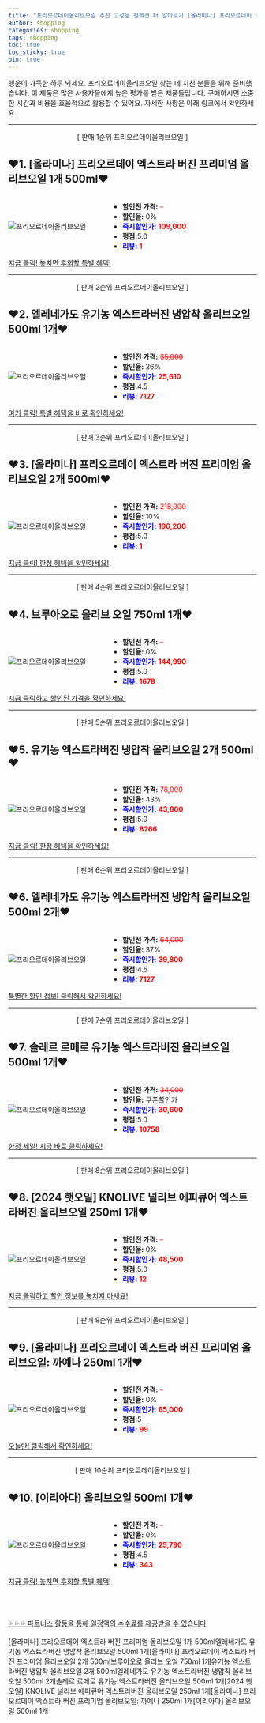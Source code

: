 ```yaml
---
title: "프리오르데이올리브오일 추천 고성능 컬렉션 더 알아보기 [올라미나] 프리오르데이 엑스트라 버진 프리미엄"
author: shopping
categories: shopping
tags: shopping
toc: true
toc_sticky: true
pin: true
---
```

행운이 가득한 하루 되세요. 프리오르데이올리브오일 찾는 데 지친 분들을 위해 준비했습니다. 이 제품은 많은 사용자들에게 높은 평가를 받은 제품들입니다. 구매하시면 소중한 시간과 비용을 효율적으로 활용할 수 있어요. 자세한 사항은 아래 링크에서 확인하세요.

---
<p class="toplist" style="margin: 0 auto; display: block; width: fit-content;">[ 판매 1순위 프리오르데이올리브오일 ]</p>

<h2><strong>❤️1. [올라미나] 프리오르데이 엑스트라 버진 프리미엄 올리브오일 1개 500ml❤️</strong></h2>

<div style="display: flex; align-items: center;">
    <div style="flex: 0.4;">
        <img src="https://thumbnail8.coupangcdn.com/thumbnails/remote/230x230ex/image/vendor_inventory/9d80/0a51226e59ac6656019e107f32ffe4001a1382eb69f63db4186c35499381.jpg" alt="프리오르데이올리브오일" style="max-width: 100%;">
    </div>
    <div style="flex: 0.6; margin-left: 10px;">
        <ul>
            <li><strong>할인전 가격:</strong> <del style="color: red;">-</del></li>
            <li><strong>할인율:</strong> 0%</li>
            <li><span style='color:blue'><strong>즉시할인가:</strong></span> <span style='color:red'><strong>109,000</strong></span></li>
            <li><strong>평점:</strong>5.0</li>
            <li><span style='color:blue'><strong>리뷰:</strong></span> <span style='color:red'><strong>1</strong></span></li>
        </ul>
    </div>
</div>
<div class="center">
    <a href="https://selin100587.github.io?lptag=AF9450613&subid=githubio&pageKey=8163693038&traceid=V0-153&itemId=23285812563&vendorItemId=90318083327" class="myButton">
        지금 클릭! 놓치면 후회할 특별 혜택!
    </a>
</div>


---
<p class="toplist" style="margin: 0 auto; display: block; width: fit-content;">[ 판매 2순위 프리오르데이올리브오일 ]</p>

<h2><strong>❤️2. 엘레네가도 유기농 엑스트라버진 냉압착 올리브오일 500ml 1개❤️</strong></h2>

<div style="display: flex; align-items: center;">
    <div style="flex: 0.4;">
        <img src="https://thumbnail6.coupangcdn.com/thumbnails/remote/230x230ex/image/retail/images/1643801463813642-4d7ffee2-1165-43ba-b73e-8e849edde04d.jpg" alt="프리오르데이올리브오일" style="max-width: 100%;">
    </div>
    <div style="flex: 0.6; margin-left: 10px;">
        <ul>
            <li><strong>할인전 가격:</strong> <del style="color: red;">35,000</del></li>
            <li><strong>할인율:</strong> 26%</li>
            <li><span style='color:blue'><strong>즉시할인가:</strong></span> <span style='color:red'><strong>25,610</strong></span></li>
            <li><strong>평점:</strong>4.5</li>
            <li><span style='color:blue'><strong>리뷰:</strong></span> <span style='color:red'><strong>7127</strong></span></li>
        </ul>
    </div>
</div>
<div class="center">
    <a href="https://selin100587.github.io?lptag=AF9450613&subid=githubio&pageKey=33222741&traceid=V0-153&itemId=124801738&vendorItemId=3254410026" class="myButton">
        여기 클릭! 특별 혜택을 바로 확인하세요!
    </a>
</div>


---
<p class="toplist" style="margin: 0 auto; display: block; width: fit-content;">[ 판매 3순위 프리오르데이올리브오일 ]</p>

<h2><strong>❤️3. [올라미나] 프리오르데이 엑스트라 버진 프리미엄 올리브오일 2개 500ml❤️</strong></h2>

<div style="display: flex; align-items: center;">
    <div style="flex: 0.4;">
        <img src="https://thumbnail9.coupangcdn.com/thumbnails/remote/230x230ex/image/vendor_inventory/35e5/ab5ae024bd0f6e31c1ab777de6efbdba0f22e9dd02629ccd252ceb96ee34.jpg" alt="프리오르데이올리브오일" style="max-width: 100%;">
    </div>
    <div style="flex: 0.6; margin-left: 10px;">
        <ul>
            <li><strong>할인전 가격:</strong> <del style="color: red;">218,000</del></li>
            <li><strong>할인율:</strong> 10%</li>
            <li><span style='color:blue'><strong>즉시할인가:</strong></span> <span style='color:red'><strong>196,200</strong></span></li>
            <li><strong>평점:</strong>5.0</li>
            <li><span style='color:blue'><strong>리뷰:</strong></span> <span style='color:red'><strong>1</strong></span></li>
        </ul>
    </div>
</div>
<div class="center">
    <a href="https://selin100587.github.io?lptag=AF9450613&subid=githubio&pageKey=8163693038&traceid=V0-153&itemId=23416642538&vendorItemId=90443689044" class="myButton">
        지금 클릭! 한정 혜택을 확인하세요!
    </a>
</div>


---
<p class="toplist" style="margin: 0 auto; display: block; width: fit-content;">[ 판매 4순위 프리오르데이올리브오일 ]</p>

<h2><strong>❤️4. 브루아오로 올리브 오일 750ml 1개❤️</strong></h2>

<div style="display: flex; align-items: center;">
    <div style="flex: 0.4;">
        <img src="https://thumbnail7.coupangcdn.com/thumbnails/remote/230x230ex/image/retail/images/855267324832263-f7c1a740-ba1b-47e4-a586-27900e1780e8.jpg" alt="프리오르데이올리브오일" style="max-width: 100%;">
    </div>
    <div style="flex: 0.6; margin-left: 10px;">
        <ul>
            <li><strong>할인전 가격:</strong> <del style="color: red;">-</del></li>
            <li><strong>할인율:</strong> 0%</li>
            <li><span style='color:blue'><strong>즉시할인가:</strong></span> <span style='color:red'><strong>144,990</strong></span></li>
            <li><strong>평점:</strong>5.0</li>
            <li><span style='color:blue'><strong>리뷰:</strong></span> <span style='color:red'><strong>1678</strong></span></li>
        </ul>
    </div>
</div>
<div class="center">
    <a href="https://selin100587.github.io?lptag=AF9450613&subid=githubio&pageKey=1294553861&traceid=V0-153&itemId=2306703739&vendorItemId=70303568300" class="myButton">
        지금 클릭하고 할인된 가격을 확인하세요!
    </a>
</div>


---
<p class="toplist" style="margin: 0 auto; display: block; width: fit-content;">[ 판매 5순위 프리오르데이올리브오일 ]</p>

<h2><strong>❤️5. 유기농 엑스트라버진 냉압착 올리브오일 2개 500ml❤️</strong></h2>

<div style="display: flex; align-items: center;">
    <div style="flex: 0.4;">
        <img src="https://thumbnail7.coupangcdn.com/thumbnails/remote/230x230ex/image/vendor_inventory/766c/bcbd2951dfb6a2706ee6e307d7809c9c336378aafa757d33231e14d77afc.jpg" alt="프리오르데이올리브오일" style="max-width: 100%;">
    </div>
    <div style="flex: 0.6; margin-left: 10px;">
        <ul>
            <li><strong>할인전 가격:</strong> <del style="color: red;">78,000</del></li>
            <li><strong>할인율:</strong> 43%</li>
            <li><span style='color:blue'><strong>즉시할인가:</strong></span> <span style='color:red'><strong>43,800</strong></span></li>
            <li><strong>평점:</strong>5.0</li>
            <li><span style='color:blue'><strong>리뷰:</strong></span> <span style='color:red'><strong>8266</strong></span></li>
        </ul>
    </div>
</div>
<div class="center">
    <a href="https://selin100587.github.io?lptag=AF9450613&subid=githubio&pageKey=245699508&traceid=V0-153&itemId=18729062162&vendorItemId=82212935241" class="myButton">
        지금 클릭! 한정 혜택을 확인하세요!
    </a>
</div>


---
<p class="toplist" style="margin: 0 auto; display: block; width: fit-content;">[ 판매 6순위 프리오르데이올리브오일 ]</p>

<h2><strong>❤️6. 엘레네가도 유기농 엑스트라버진 냉압착 올리브오일 500ml 2개❤️</strong></h2>

<div style="display: flex; align-items: center;">
    <div style="flex: 0.4;">
        <img src="https://thumbnail8.coupangcdn.com/thumbnails/remote/230x230ex/image/retail/images/c0aed1e9-2d4f-44c6-81f9-480ba934afaf672764666541578271.png" alt="프리오르데이올리브오일" style="max-width: 100%;">
    </div>
    <div style="flex: 0.6; margin-left: 10px;">
        <ul>
            <li><strong>할인전 가격:</strong> <del style="color: red;">64,000</del></li>
            <li><strong>할인율:</strong> 37%</li>
            <li><span style='color:blue'><strong>즉시할인가:</strong></span> <span style='color:red'><strong>39,800</strong></span></li>
            <li><strong>평점:</strong>4.5</li>
            <li><span style='color:blue'><strong>리뷰:</strong></span> <span style='color:red'><strong>7127</strong></span></li>
        </ul>
    </div>
</div>
<div class="center">
    <a href="https://selin100587.github.io?lptag=AF9450613&subid=githubio&pageKey=33222741&traceid=V0-153&itemId=20974271948&vendorItemId=88039243659" class="myButton">
        특별한 할인 정보! 클릭해서 확인하세요!
    </a>
</div>


---
<p class="toplist" style="margin: 0 auto; display: block; width: fit-content;">[ 판매 7순위 프리오르데이올리브오일 ]</p>

<h2><strong>❤️7. 솔레르 로메로 유기농 엑스트라버진 올리브오일 500ml 1개❤️</strong></h2>

<div style="display: flex; align-items: center;">
    <div style="flex: 0.4;">
        <img src="https://thumbnail10.coupangcdn.com/thumbnails/remote/230x230ex/image/retail/images/1567841708684890-01be1eb3-798e-40f9-a23d-182a7ce05135.jpg" alt="프리오르데이올리브오일" style="max-width: 100%;">
    </div>
    <div style="flex: 0.6; margin-left: 10px;">
        <ul>
            <li><strong>할인전 가격:</strong> <del style="color: red;">34,000</del></li>
            <li><strong>할인율:</strong> 쿠폰할인가</li>
            <li><span style='color:blue'><strong>즉시할인가:</strong></span> <span style='color:red'><strong>30,600</strong></span></li>
            <li><strong>평점:</strong>5.0</li>
            <li><span style='color:blue'><strong>리뷰:</strong></span> <span style='color:red'><strong>10758</strong></span></li>
        </ul>
    </div>
</div>
<div class="center">
    <a href="https://selin100587.github.io?lptag=AF9450613&subid=githubio&pageKey=6922354075&traceid=V0-153&itemId=16721252093&vendorItemId=3006963073" class="myButton">
        한정 세일! 지금 바로 클릭하세요!
    </a>
</div>


---
<p class="toplist" style="margin: 0 auto; display: block; width: fit-content;">[ 판매 8순위 프리오르데이올리브오일 ]</p>

<h2><strong>❤️8. [2024 햇오일] KNOLIVE 널리브 에피큐어 엑스트라버진 올리브오일 250ml 1개❤️</strong></h2>

<div style="display: flex; align-items: center;">
    <div style="flex: 0.4;">
        <img src="https://thumbnail10.coupangcdn.com/thumbnails/remote/230x230ex/image/vendor_inventory/3551/345345b1409ad8f3c9e5e4758bcee8a39fc9112190352999c5fc086e971a.jpg" alt="프리오르데이올리브오일" style="max-width: 100%;">
    </div>
    <div style="flex: 0.6; margin-left: 10px;">
        <ul>
            <li><strong>할인전 가격:</strong> <del style="color: red;">-</del></li>
            <li><strong>할인율:</strong> 0%</li>
            <li><span style='color:blue'><strong>즉시할인가:</strong></span> <span style='color:red'><strong>48,500</strong></span></li>
            <li><strong>평점:</strong>5.0</li>
            <li><span style='color:blue'><strong>리뷰:</strong></span> <span style='color:red'><strong>12</strong></span></li>
        </ul>
    </div>
</div>
<div class="center">
    <a href="https://selin100587.github.io?lptag=AF9450613&subid=githubio&pageKey=7885582469&traceid=V0-153&itemId=21575338209&vendorItemId=88766277844" class="myButton">
        지금 클릭하고 할인 정보를 놓치지 마세요!
    </a>
</div>


---
<p class="toplist" style="margin: 0 auto; display: block; width: fit-content;">[ 판매 9순위 프리오르데이올리브오일 ]</p>

<h2><strong>❤️9. [올라미나] 프리오르데이 엑스트라 버진 프리미엄 올리브오일: 까예나 250ml 1개❤️</strong></h2>

<div style="display: flex; align-items: center;">
    <div style="flex: 0.4;">
        <img src="https://thumbnail9.coupangcdn.com/thumbnails/remote/230x230ex/image/vendor_inventory/1d0b/078a9c6b4485d3f6ee7227af3d5181bd4afbcff29b15f8aa9e535cd8d22b.jpg" alt="프리오르데이올리브오일" style="max-width: 100%;">
    </div>
    <div style="flex: 0.6; margin-left: 10px;">
        <ul>
            <li><strong>할인전 가격:</strong> <del style="color: red;">-</del></li>
            <li><strong>할인율:</strong> 0%</li>
            <li><span style='color:blue'><strong>즉시할인가:</strong></span> <span style='color:red'><strong>65,000</strong></span></li>
            <li><strong>평점:</strong>5</li>
            <li><span style='color:blue'><strong>리뷰:</strong></span> <span style='color:red'><strong>99</strong></span></li>
        </ul>
    </div>
</div>
<div class="center">
    <a href="https://selin100587.github.io?lptag=AF9450613&subid=githubio&pageKey=8179052504&traceid=V0-153&itemId=23379481786&vendorItemId=90409535319" class="myButton">
        오늘만! 클릭해서 확인하세요!
    </a>
</div>


---
<p class="toplist" style="margin: 0 auto; display: block; width: fit-content;">[ 판매 10순위 프리오르데이올리브오일 ]</p>

<h2><strong>❤️10. [이리아다] 올리브오일 500ml 1개❤️</strong></h2>

<div style="display: flex; align-items: center;">
    <div style="flex: 0.4;">
        <img src="https://thumbnail7.coupangcdn.com/thumbnails/remote/230x230ex/image/retail/images/2020/06/15/23/8/ab878d25-6727-470a-9bd1-99f888670593.jpg" alt="프리오르데이올리브오일" style="max-width: 100%;">
    </div>
    <div style="flex: 0.6; margin-left: 10px;">
        <ul>
            <li><strong>할인전 가격:</strong> <del style="color: red;">-</del></li>
            <li><strong>할인율:</strong> 0%</li>
            <li><span style='color:blue'><strong>즉시할인가:</strong></span> <span style='color:red'><strong>25,790</strong></span></li>
            <li><strong>평점:</strong>4.5</li>
            <li><span style='color:blue'><strong>리뷰:</strong></span> <span style='color:red'><strong>343</strong></span></li>
        </ul>
    </div>
</div>
<div class="center">
    <a href="https://selin100587.github.io?lptag=AF9450613&subid=githubio&pageKey=8244777799&traceid=V0-153&itemId=2912182444&vendorItemId=70900888395" class="myButton">
        지금 클릭! 놓치면 후회할 특별 혜택!
    </a>
</div>

<br><br><br>[💦 💦 💦 파트너스 활동을 통해 일정액의 수수료를 제공받을 수 있습니다](https://link.coupang.com/a/bcpT2c)<br><br>[올라미나] 프리오르데이 엑스트라 버진 프리미엄 올리브오일 1개 500ml엘레네가도 유기농 엑스트라버진 냉압착 올리브오일 500ml 1개[올라미나] 프리오르데이 엑스트라 버진 프리미엄 올리브오일 2개 500ml브루아오로 올리브 오일 750ml 1개유기농 엑스트라버진 냉압착 올리브오일 2개 500ml엘레네가도 유기농 엑스트라버진 냉압착 올리브오일 500ml 2개솔레르 로메로 유기농 엑스트라버진 올리브오일 500ml 1개[2024 햇오일] KNOLIVE 널리브 에피큐어 엑스트라버진 올리브오일 250ml 1개[올라미나] 프리오르데이 엑스트라 버진 프리미엄 올리브오일: 까예나 250ml 1개[이리아다] 올리브오일 500ml 1개
